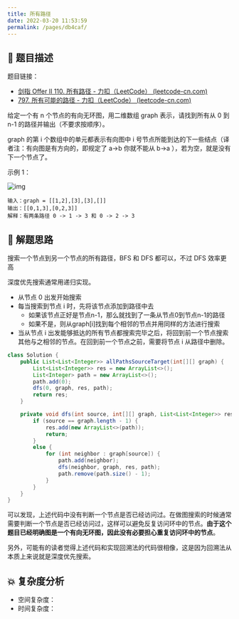 ```yaml
---
title: 所有路径
date: 2022-03-20 11:53:59
permalink: /pages/db4caf/
---
```


## 📃 题目描述

题目链接：

- [剑指 Offer II 110. 所有路径 - 力扣（LeetCode） (leetcode-cn.com)](https://leetcode-cn.com/problems/bP4bmD/)
- [797. 所有可能的路径 - 力扣（LeetCode） (leetcode-cn.com)](https://leetcode-cn.com/problems/all-paths-from-source-to-target/)

给定一个有 n 个节点的有向无环图，用二维数组 graph 表示，请找到所有从 0 到 n-1 的路径并输出（不要求按顺序）。

graph 的第 i 个数组中的单元都表示有向图中 i 号节点所能到达的下一些结点（译者注：有向图是有方向的，即规定了 a→b 你就不能从 b→a ），若为空，就是没有下一个节点了。

示例 1：

![img](https://assets.leetcode.com/uploads/2020/09/28/all_1.jpg)

```
输入：graph = [[1,2],[3],[3],[]]
输出：[[0,1,3],[0,2,3]]
解释：有两条路径 0 -> 1 -> 3 和 0 -> 2 -> 3
```

## 🔔 解题思路

搜索一个节点到另一个节点的所有路径，BFS 和 DFS 都可以，不过 DFS 效率更高

深度优先搜索通常用递归实现。

- 从节点 0 出发开始搜索
- 每当搜索到节点 i 时，先将该节点添加到路径中去
  - 如果该节点正好是节点n-1，那么就找到了一条从节点0到节点n-1的路径
  - 如果不是，则从graph[i]找到每个相邻的节点并用同样的方法进行搜索
- 当从节点 i 出发能够抵达的所有节点都搜索完毕之后，将回到前一个节点搜索其他与之相邻的节点。在回到前一个节点之前，需要将节点 i 从路径中删除。


```java
class Solution {
    public List<List<Integer>> allPathsSourceTarget(int[][] graph) {
        List<List<Integer>> res = new ArrayList<>();
        List<Integer> path = new ArrayList<>();
        path.add(0);
        dfs(0, graph, res, path);
        return res;
    }

    private void dfs(int source, int[][] graph, List<List<Integer>> res, List<Integer> path) {
        if (source == graph.length - 1) {
            res.add(new ArrayList<>(path));
            return;
        }
        else {
            for (int neighbor : graph[source]) {
                path.add(neighbor);
                dfs(neighbor, graph, res, path);
                path.remove(path.size() - 1);
            }
        }
    }
}
```

可以发现，上述代码中没有判断一个节点是否已经访问过。在做图搜索的时候通常需要判断一个节点是否已经访问过，这样可以避免反复访问环中的节点。**由于这个题目已经明确图是一个有向无环图，因此没有必要担心重复访问环中的节点**。

另外，可能有的读者觉得上述代码和实现回溯法的代码很相像，这是因为回溯法从本质上来说就是深度优先搜索。

## 💥 复杂度分析

- 空间复杂度：
- 时间复杂度：

